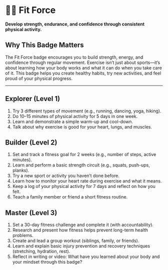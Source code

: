 # 🏃‍♂️ Fit Force

**Develop strength, endurance, and confidence through consistent physical activity.**

## Why This Badge Matters
The Fit Force badge encourages you to build strength, energy, and confidence through regular movement. Exercise isn’t just about sports—it’s about learning how your body works and what it can do when you take care of it. This badge helps you create healthy habits, try new activities, and feel proud of your physical progress.

---

## Explorer (Level 1)
1. Try 3 different types of movement (e.g., running, dancing, yoga, hiking).
2. Do 10–15 minutes of physical activity for 5 days in one week.
3. Learn and demonstrate a simple warm-up and cool-down.
4. Talk about why exercise is good for your heart, lungs, and muscles.

## Builder (Level 2)
1. Set and track a fitness goal for 2 weeks (e.g., number of steps, active minutes).
2. Learn and perform a basic strength circuit (e.g., squats, push-ups, planks).
3. Try a new sport or activity you haven’t done before.
4. Learn how to monitor your heart rate during exercise and what it means.
5. Keep a log of your physical activity for 7 days and reflect on how you felt.
6. Teach a family member or friend a short fitness routine.

## Master (Level 3)
1. Set a 30-day fitness challenge and complete it (with accountability).
2. Research and present how fitness helps prevent long-term health problems.
3. Create and lead a group workout (siblings, family, or friends).
4. Learn and explain basic injury prevention and recovery techniques (stretching, hydration, rest).
5. Reflect in writing or video: What have you learned about your body and your mindset through this badge?